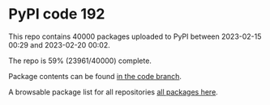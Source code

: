 # PyPI code 192

This repo contains 40000 packages uploaded to PyPI between 
2023-02-15 00:29 and 2023-02-20 00:02.

The repo is 59% (23961/40000) complete.

Package contents can be found [in the code branch](https://github.com/pypi-data/pypi-mirror-192/tree/code/packages).

A browsable package list for all repositories [all packages here](https://pypi-data.github.io/website/repositories/pypi-mirror-192).


